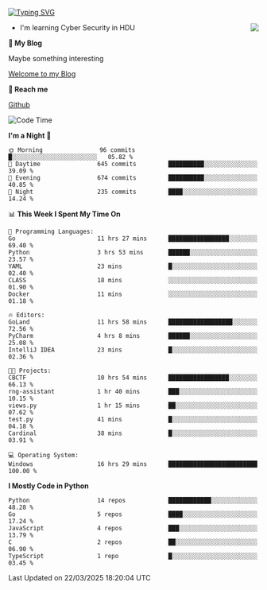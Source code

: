 [![Typing SVG](https://readme-typing-svg.herokuapp.com?font=Fira+Code&pause=1000&random=false&width=450&height=60&lines=Hello+%F0%9F%91%8B%F0%9F%8F%BB;I'm+JBNRZ)](https://git.io/typing-svg)

<a href="#">
  <img align="right" src="https://github-readme-stats.vercel.app/api?username=JBNRZ&show_icons=true&bg_color=15,f2f7fd,E0EAFC" />
</a>

- I'm learning Cyber Security in HDU

 **🌱 My Blog**

Maybe something interesting

[Welcome to my Blog](https://jbnrz.com.cn/)

 **💬 Reach me** 

[Github](https://github.com/JBNRZ)


<!--START_SECTION:waka-->
![Code Time](http://img.shields.io/badge/Code%20Time-1%2C040%20hrs%2057%20mins-blue)

**I'm a Night 🦉** 

```text
🌞 Morning                96 commits          █░░░░░░░░░░░░░░░░░░░░░░░░   05.82 % 
🌆 Daytime                645 commits         ██████████░░░░░░░░░░░░░░░   39.09 % 
🌃 Evening                674 commits         ██████████░░░░░░░░░░░░░░░   40.85 % 
🌙 Night                  235 commits         ████░░░░░░░░░░░░░░░░░░░░░   14.24 % 
```


📊 **This Week I Spent My Time On** 

```text
💬 Programming Languages: 
Go                       11 hrs 27 mins      █████████████████░░░░░░░░   69.40 % 
Python                   3 hrs 53 mins       ██████░░░░░░░░░░░░░░░░░░░   23.57 % 
YAML                     23 mins             █░░░░░░░░░░░░░░░░░░░░░░░░   02.40 % 
CLASS                    18 mins             ░░░░░░░░░░░░░░░░░░░░░░░░░   01.90 % 
Docker                   11 mins             ░░░░░░░░░░░░░░░░░░░░░░░░░   01.18 % 

🔥 Editors: 
GoLand                   11 hrs 58 mins      ██████████████████░░░░░░░   72.56 % 
PyCharm                  4 hrs 8 mins        ██████░░░░░░░░░░░░░░░░░░░   25.08 % 
IntelliJ IDEA            23 mins             █░░░░░░░░░░░░░░░░░░░░░░░░   02.36 % 

🐱‍💻 Projects: 
CBCTF                    10 hrs 54 mins      █████████████████░░░░░░░░   66.13 % 
rng-assistant            1 hr 40 mins        ███░░░░░░░░░░░░░░░░░░░░░░   10.15 % 
views.py                 1 hr 15 mins        ██░░░░░░░░░░░░░░░░░░░░░░░   07.62 % 
test.py                  41 mins             █░░░░░░░░░░░░░░░░░░░░░░░░   04.18 % 
Cardinal                 38 mins             █░░░░░░░░░░░░░░░░░░░░░░░░   03.91 % 

💻 Operating System: 
Windows                  16 hrs 29 mins      █████████████████████████   100.00 % 
```

**I Mostly Code in Python** 

```text
Python                   14 repos            ████████████░░░░░░░░░░░░░   48.28 % 
Go                       5 repos             ████░░░░░░░░░░░░░░░░░░░░░   17.24 % 
JavaScript               4 repos             ███░░░░░░░░░░░░░░░░░░░░░░   13.79 % 
C                        2 repos             ██░░░░░░░░░░░░░░░░░░░░░░░   06.90 % 
TypeScript               1 repo              █░░░░░░░░░░░░░░░░░░░░░░░░   03.45 % 
```




 Last Updated on 22/03/2025 18:20:04 UTC
<!--END_SECTION:waka-->
